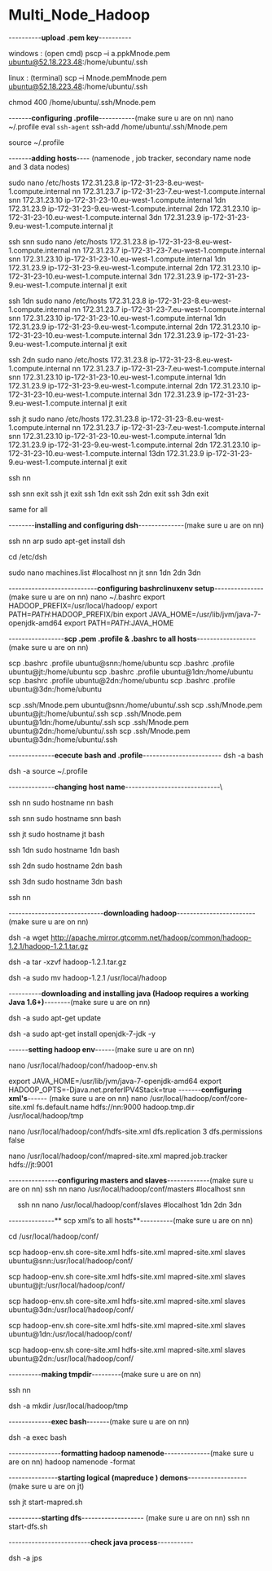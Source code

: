 # Multi_Node_Hadoop
----------**upload .pem key**----------

windows : (open cmd) 
pscp –i a.ppkMnode.pem ubuntu@52.18.223.48:/home/ubuntu/.ssh

linux : (terminal)
scp –i Mnode.pemMnode.pem ubuntu@52.18.223.48:/home/ubuntu/.ssh

chmod 400 /home/ubuntu/.ssh/Mnode.pem

-------**configuring .profile**-----------(make sure u are on nn)
nano ~/.profile
eval `ssh-agent` ssh-add /home/ubuntu/.ssh/Mnode.pem

source ~/.profile

-------**adding hosts**---- (namenode , job tracker, secondary name node  and 3 data nodes)

sudo nano /etc/hosts
172.31.23.8  ip-172-31-23-8.eu-west-1.compute.internal  nn
172.31.23.7  ip-172-31-23-7.eu-west-1.compute.internal  snn
172.31.23.10  ip-172-31-23-10.eu-west-1.compute.internal  1dn
172.31.23.9  ip-172-31-23-9.eu-west-1.compute.internal  2dn
172.31.23.10  ip-172-31-23-10.eu-west-1.compute.internal  3dn
172.31.23.9  ip-172-31-23-9.eu-west-1.compute.internal  jt

ssh snn
sudo nano /etc/hosts
172.31.23.8  ip-172-31-23-8.eu-west-1.compute.internal  nn
172.31.23.7  ip-172-31-23-7.eu-west-1.compute.internal  snn
172.31.23.10  ip-172-31-23-10.eu-west-1.compute.internal  1dn
172.31.23.9  ip-172-31-23-9.eu-west-1.compute.internal  2dn
172.31.23.10  ip-172-31-23-10.eu-west-1.compute.internal  3dn
172.31.23.9  ip-172-31-23-9.eu-west-1.compute.internal  jt
exit

ssh 1dn 
sudo nano /etc/hosts
172.31.23.8  ip-172-31-23-8.eu-west-1.compute.internal  nn
172.31.23.7  ip-172-31-23-7.eu-west-1.compute.internal  snn
172.31.23.10  ip-172-31-23-10.eu-west-1.compute.internal  1dn
172.31.23.9  ip-172-31-23-9.eu-west-1.compute.internal  2dn
172.31.23.10  ip-172-31-23-10.eu-west-1.compute.internal  3dn
172.31.23.9  ip-172-31-23-9.eu-west-1.compute.internal  jt
exit

ssh 2dn 
sudo nano /etc/hosts
172.31.23.8  ip-172-31-23-8.eu-west-1.compute.internal  nn
172.31.23.7  ip-172-31-23-7.eu-west-1.compute.internal  snn
172.31.23.10  ip-172-31-23-10.eu-west-1.compute.internal  1dn
172.31.23.9  ip-172-31-23-9.eu-west-1.compute.internal  2dn
172.31.23.10  ip-172-31-23-10.eu-west-1.compute.internal  3dn
172.31.23.9  ip-172-31-23-9.eu-west-1.compute.internal  jt
exit

ssh jt
sudo nano /etc/hosts
172.31.23.8  ip-172-31-23-8.eu-west-1.compute.internal  nn
172.31.23.7  ip-172-31-23-7.eu-west-1.compute.internal  snn
172.31.23.10  ip-172-31-23-10.eu-west-1.compute.internal  1dn
172.31.23.9  ip-172-31-23-9.eu-west-1.compute.internal  2dn
172.31.23.10  ip-172-31-23-10.eu-west-1.compute.internal  13dn
172.31.23.9  ip-172-31-23-9.eu-west-1.compute.internal  jt
exit

ssh nn

ssh snn
exit
ssh jt
exit
ssh 1dn
exit
ssh 2dn
exit
ssh 3dn
exit

same for all

--------**installing and configuring dsh**--------------(make sure u are on nn)

ssh nn
arp
sudo apt-get install dsh

cd /etc/dsh

sudo nano machines.list
#localhost
nn
jt
snn
1dn
2dn
3dn

---------------------------**configuring bashrclinuxenv setup**---------------(make sure u are on nn)
nano ~/.bashrc
export HADOOP_PREFIX=/usr/local/hadoop/
export PATH=$PATH:$HADOOP_PREFIX/bin
export JAVA_HOME=/usr/lib/jvm/java-7-openjdk-amd64
export PATH=$PATH:$JAVA_HOME

-----------------**scp .pem .profile & .bashrc to all hosts**------------------(make sure u are on nn)

scp .bashrc .profile  ubuntu@snn:/home/ubuntu
scp .bashrc .profile  ubuntu@jt:/home/ubuntu
scp .bashrc .profile  ubuntu@1dn:/home/ubuntu
scp .bashrc .profile  ubuntu@2dn:/home/ubuntu
scp .bashrc .profile  ubuntu@3dn:/home/ubuntu

scp .ssh/Mnode.pem ubuntu@snn:/home/ubuntu/.ssh
scp .ssh/Mnode.pem ubuntu@jt:/home/ubuntu/.ssh
scp .ssh/Mnode.pem ubuntu@1dn:/home/ubuntu/.ssh
scp .ssh/Mnode.pem ubuntu@2dn:/home/ubuntu/.ssh
scp .ssh/Mnode.pem ubuntu@3dn:/home/ubuntu/.ssh

--------------**ececute bash and .profile**------------------------
dsh -a bash

dsh -a source ~/.profile

--------------**changing host name**-----------------------------\

ssh nn
sudo hostname nn
bash

ssh snn
sudo hostname snn
bash

ssh jt
sudo hostname jt
bash

ssh 1dn 
sudo hostname 1dn
bash

ssh 2dn 
sudo hostname 2dn 
bash

ssh 3dn
sudo hostname 3dn
bash

ssh nn

-----------------------------**downloading hadoop**------------------------(make sure u are on nn)

dsh -a wget http://apache.mirror.gtcomm.net/hadoop/common/hadoop-1.2.1/hadoop-1.2.1.tar.gz

dsh -a tar -xzvf hadoop-1.2.1.tar.gz

dsh -a sudo mv hadoop-1.2.1 /usr/local/hadoop

----------**downloading and installing java (Hadoop requires a working Java 1.6+)**--------(make sure u are on nn)

dsh -a sudo apt-get update

dsh -a sudo apt-get install openjdk-7-jdk  -y

------**setting hadoop env**------(make sure u are on nn)

nano /usr/local/hadoop/conf/hadoop-env.sh

export JAVA_HOME=/usr/lib/jvm/java-7-openjdk-amd64
export HADOOP_OPTS=-Djava.net.preferIPV4Stack=true
-------**configuring xml's**------ (make sure u are on nn)
nano /usr/local/hadoop/conf/core-site.xml
<property>
<name>fs.default.name</name>
<value>hdfs://nn:9000</value>
</property>
<property>
<name>hadoop.tmp.dir</name>
<value>/usr/local/hadoop/tmp</value>
</property>

nano /usr/local/hadoop/conf/hdfs-site.xml
<property>
<name>dfs.replication</name>
<value>3</value>
</property>
<property>
<name>dfs.permissions</name>
<value>false</value>
</property>

nano /usr/local/hadoop/conf/mapred-site.xml
<property>
<name>mapred.job.tracker</name>
<value>hdfs://jt:9001</value>
</property>


---------------**configuring masters and slaves**-------------(make sure u are on nn)
ssh nn
nano /usr/local/hadoop/conf/masters
#localhost
snn

 
ssh nn
nano /usr/local/hadoop/conf/slaves
#localhost
1dn 
2dn
3dn

--------------** scp xml’s to all hosts**----------(make sure u are on nn)

cd /usr/local/hadoop/conf/

scp  hadoop-env.sh core-site.xml hdfs-site.xml mapred-site.xml slaves ubuntu@snn:/usr/local/hadoop/conf/

scp  hadoop-env.sh core-site.xml hdfs-site.xml mapred-site.xml slaves ubuntu@jt:/usr/local/hadoop/conf/

scp  hadoop-env.sh core-site.xml hdfs-site.xml mapred-site.xml slaves ubuntu@3dn:/usr/local/hadoop/conf/

scp  hadoop-env.sh core-site.xml hdfs-site.xml mapred-site.xml slaves ubuntu@1dn:/usr/local/hadoop/conf/

scp  hadoop-env.sh core-site.xml hdfs-site.xml mapred-site.xml slaves ubuntu@2dn:/usr/local/hadoop/conf/


----------**making tmpdir**---------(make sure u are on nn)

ssh nn

dsh -a mkdir /usr/local/hadoop/tmp

-------------**exec bash**-------(make sure u are on nn)

dsh -a exec bash


----------------**formatting hadoop namenode**--------------(make sure u are on nn)
hadoop namenode -format

---------------**starting logical (mapreduce ) demons**------------------ (make sure u are on jt)
	
ssh jt
start-mapred.sh 

----------**starting dfs**------------------- (make sure u are on nn)
ssh nn
start-dfs.sh 

-------------------------**check java process**-----------

dsh -a jps


